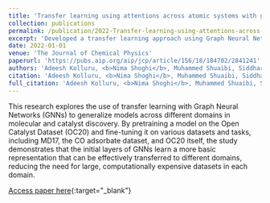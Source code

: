 ```yaml
---
title: 'Transfer learning using attentions across atomic systems with graph neural networks (TAAG)'
collection: publications
permalink: /publication/2022-Transfer-learning-using-attentions-across-atomic-systems-with-graph-neural-networks-(TAAG)
excerpt: 'Developed a transfer learning approach using Graph Neural Networks to generalize models across domains in molecular and catalyst discovery, reducing the need for large, domain-specific datasets.'
date: 2022-01-01
venue: 'The Journal of Chemical Physics'
paperurl: 'https://pubs.aip.org/aip/jcp/article/156/18/184702/2841241'
authors: 'Adeesh Kolluru, <b>Nima Shoghi</b>, Muhammed Shuaibi, Siddharth Goyal, Abhishek Das, C Lawrence Zitnick, Zachary Ulissi'
citation: 'Adeesh Kolluru, <b>Nima Shoghi</b>, Muhammed Shuaibi, Siddharth Goyal, Abhishek Das, C Lawrence Zitnick, Zachary Ulissi, The Journal of Chemical Physics 156 (18), 2022'
full_citation: 'Adeesh Kolluru, <b>Nima Shoghi</b>, Muhammed Shuaibi, Siddharth Goyal, Abhishek Das, C Lawrence Zitnick, Zachary Ulissi, The Journal of Chemical Physics 156 (18), 2022'
---
```


This research explores the use of transfer learning with Graph Neural Networks (GNNs) to generalize models across different domains in molecular and catalyst discovery. By pretraining a model on the Open Catalyst Dataset (OC20) and fine-tuning it on various datasets and tasks, including MD17, the CO adsorbate dataset, and OC20 itself, the study demonstrates that the initial layers of GNNs learn a more basic representation that can be effectively transferred to different domains, reducing the need for large, computationally expensive datasets in each domain.

[Access paper here](https://pubs.aip.org/aip/jcp/article/156/18/184702/2841241){:target="_blank"}
